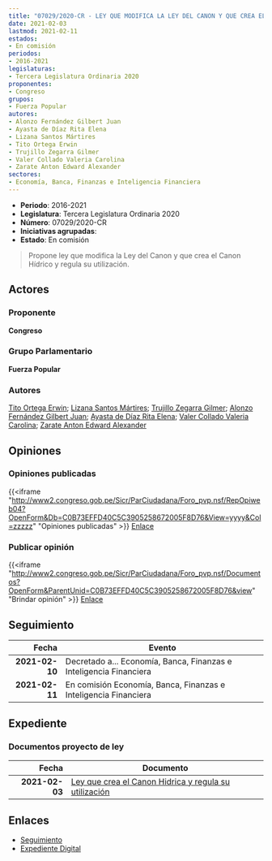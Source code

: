 ```yaml
---
title: "07029/2020-CR - LEY QUE MODIFICA LA LEY DEL CANON Y QUE CREA EL CANON HÍDRICO Y REGULA SU UTILIZACIÓN"
date: 2021-02-03
lastmod: 2021-02-11
estados:
- En comisión
periodos:
- 2016-2021
legislaturas:
- Tercera Legislatura Ordinaria 2020
proponentes:
- Congreso
grupos:
- Fuerza Popular
autores:
- Alonzo Fernández Gilbert Juan
- Ayasta de Díaz Rita Elena
- Lizana Santos Mártires
- Tito Ortega Erwin
- Trujillo Zegarra Gilmer
- Valer Collado Valeria Carolina
- Zarate Anton Edward Alexander
sectores:
- Economía, Banca, Finanzas e Inteligencia Financiera
---
```

- **Periodo**: 2016-2021
- **Legislatura**: Tercera Legislatura Ordinaria 2020
- **Número**: 07029/2020-CR
- **Iniciativas agrupadas**: 
- **Estado**: En comisión

> Propone ley que modifica la Ley del Canon y que crea el Canon Hídrico y regula su utilización.


## Actores

### Proponente

**Congreso**

### Grupo Parlamentario

**Fuerza Popular**

### Autores

[Tito Ortega Erwin](mailto:mailto:etito@congreso.gob.pe); [Lizana Santos Mártires](mailto:mailto:mlizana@congreso.gob.pe); [Trujillo Zegarra Gilmer](mailto:mailto:gtrujilloz@congreso.gob.pe); [Alonzo Fernández Gilbert Juan](mailto:mailto:galonzo@congreso.gob.pe); [Ayasta de Díaz Rita Elena](mailto:mailto:rayasta@congreso.gob.pe); [Valer Collado Valeria Carolina](mailto:mailto:vvaler@congreso.gob.pe); [Zarate Anton Edward Alexander](mailto:mailto:ezarate@congreso.gob.pe)

## Opiniones

### Opiniones publicadas

{{<iframe "http://www2.congreso.gob.pe/Sicr/ParCiudadana/Foro_pvp.nsf/RepOpiweb04?OpenForm&Db=C0B73EFFD40C5C3905258672005F8D76&View=yyyy&Col=zzzzz" "Opiniones publicadas" >}}
[Enlace](http://www2.congreso.gob.pe/Sicr/ParCiudadana/Foro_pvp.nsf/RepOpiweb04?OpenForm&Db=C0B73EFFD40C5C3905258672005F8D76&View=yyyy&Col=zzzzz)

### Publicar opinión

{{<iframe "http://www2.congreso.gob.pe/Sicr/ParCiudadana/Foro_pvp.nsf/Documentos?OpenForm&ParentUnid=C0B73EFFD40C5C3905258672005F8D76&view" "Brindar opinión" >}}
[Enlace](http://www2.congreso.gob.pe/Sicr/ParCiudadana/Foro_pvp.nsf/Documentos?OpenForm&ParentUnid=C0B73EFFD40C5C3905258672005F8D76&view)


## Seguimiento

| Fecha | Evento |
|------:|--------|
| **2021-02-10** | Decretado a... Economía, Banca, Finanzas e Inteligencia Financiera |
| **2021-02-11** | En comisión Economía, Banca, Finanzas e Inteligencia Financiera |

## Expediente

### Documentos proyecto de ley

| Fecha | Documento |
|------:|-----------|
| **2021-02-03** | [Ley que crea el Canon Hidrica y regula su utilización](https://leyes.congreso.gob.pe/Documentos/2016_2021/Proyectos_de_Ley_y_de_Resoluciones_Legislativas/PL07029-20210203.pdf) |

## Enlaces

- [Seguimiento](http://www2.congreso.gob.pe/Sicr/TraDocEstProc/CLProLey2016.nsf/f7fff46988ca05b1052578e100829cc7/1a69e511f20674a905258672008120fb?OpenDocument)
- [Expediente Digital](http://www2.congreso.gob.pe/Sicr/TraDocEstProc/Expvirt_2011.nsf/visbusqptramdoc1621/07029?opendocument)

